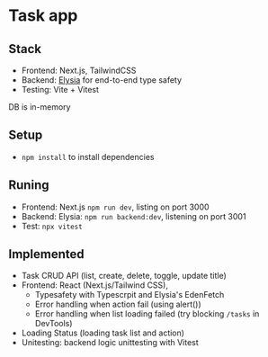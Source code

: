# Task app

## Stack

- Frontend: Next.js, TailwindCSS
- Backend: [Elysia](https://elysiajs.com/) for end-to-end type safety
- Testing: Vite + Vitest

DB is in-memory

## Setup

- `npm install` to install dependencies

## Runing

- Frontend: Next.js `npm run dev`, listing on port 3000
- Backend: Elysia: `npm run backend:dev`, listening on port 3001
- Test: `npx vitest`

## Implemented

- Task CRUD API (list, create, delete, toggle, update title)
- Frontend: React (Next.js/Tailwind CSS),
  - Typesafety with Typescrpit and Elysia's EdenFetch
  - Error handling when action fail (using alert())
  - Error handling when list loading failed (try blocking `/tasks` in DevTools)
- Loading Status (loading task list and action)
- Unitesting: backend logic unittesting with Vitest
